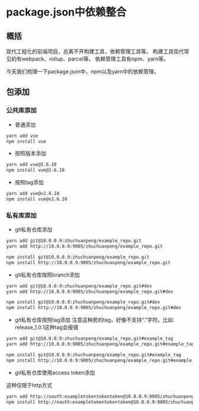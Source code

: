 # package.json中依赖整合

## 概括
现代工程化的前端项目，总离不开构建工具，依赖管理工具等。
构建工具现代常见的有webpack、rollup、parcel等。
依赖管理工具有npm、yarn等。

今天我们梳理一下package.json中，npm以及yarn中的依赖管理。

## 包添加

### 公共库添加

* 普通添加

```bash
yarn add vue
npm install vue
```

* 按照版本添加

```bash
yarn add vue@2.6.10
npm install vue@2.6.10
```

* 按照tag添加

```bash
yarn add vue@v2.6.10
npm install vue@v2.6.10
```

### 私有库添加

* git私有仓库添加

```bash
yarn add git@10.0.0.9:zhuchuanpeng/example_repo.git
yarn add http://10.0.0.9:9005/zhuchuanpeng/example_repo.git

npm install git@10.0.0.9:zhuchuanpeng/example_repo.git
npm install http://10.0.0.9:9005/zhuchuanpeng/example_repo.git
```

* git私有仓库按照branch添加

```bash
yarn add git@10.0.0.9:zhuchuanpeng/example_repo.git#dev
yarn add http://10.0.0.9:9005/zhuchuanpeng/example_repo.git#dev

npm install git@10.0.0.9:zhuchuanpeng/example_repo.git#dev
npm install http://10.0.0.9:9005/zhuchuanpeng/example_repo.git#dev
```


* git私有仓库按照tag添加
注意这种房的tag，好像不支持“.”字符。比如release_1.0.1这种tag会报错

```bash
yarn add git@10.0.0.9:zhuchuanpeng/example_repo.git#example_tag
yarn add http://10.0.0.9:9005/zhuchuanpeng/example_repo.git#example_tag

npm install git@10.0.0.9:zhuchuanpeng/example_repo.git#example_tag
npm install http://10.0.0.9:9005/zhuchuanpeng/example_repo.git#example_tag
```

* git私有仓库使用access token添加

这种仅限于http方式

```bash
yarn add http://oauth:exampletokentokentoken@10.0.0.9:9005/zhuchuanpeng/example_repo.git
npm install http://oauth:exampletokentokentoken@10.0.0.9:9005/zhuchuanpeng/example_repo.git
```


